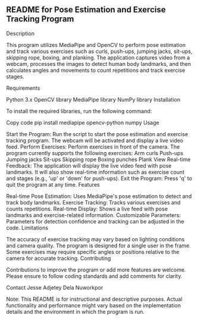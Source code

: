 ## README for Pose Estimation and Exercise Tracking Program

Description

This program utilizes MediaPipe and OpenCV to perform pose estimation and track various exercises such as curls, push-ups, jumping jacks, sit-ups, skipping rope, boxing, and planking. The application captures video from a webcam, processes the images to detect human body landmarks, and then calculates angles and movements to count repetitions and track exercise stages.

Requirements

Python 3.x
OpenCV library
MediaPipe library
NumPy library
Installation

To install the required libraries, run the following command:

Copy code
pip install mediapipe opencv-python numpy
Usage

Start the Program: Run the script to start the pose estimation and exercise tracking program. The webcam will be activated and display a live video feed.
Perform Exercises: Perform exercises in front of the camera. The program currently supports the following exercises:
Arm curls
Push-ups
Jumping jacks
Sit-ups
Skipping rope
Boxing punches
Plank
View Real-time Feedback: The application will display the live video feed with pose landmarks. It will also show real-time information such as exercise count and stages (e.g., 'up' or 'down' for push-ups).
Exit the Program: Press 'q' to quit the program at any time.
Features

Real-time Pose Estimation: Uses MediaPipe's pose estimation to detect and track body landmarks.
Exercise Tracking: Tracks various exercises and counts repetitions.
Real-time Display: Shows a live feed with pose landmarks and exercise-related information.
Customizable Parameters: Parameters for detection confidence and tracking can be adjusted in the code.
Limitations

The accuracy of exercise tracking may vary based on lighting conditions and camera quality.
The program is designed for a single user in the frame.
Some exercises may require specific angles or positions relative to the camera for accurate tracking.
Contributing

Contributions to improve the program or add more features are welcome. Please ensure to follow coding standards and add comments for clarity.


Contact
Jesse Adjetey 
Dela Nuworkpor

Note: This README is for instructional and descriptive purposes. Actual functionality and performance might vary based on the implementation details and the environment in which the program is run.
